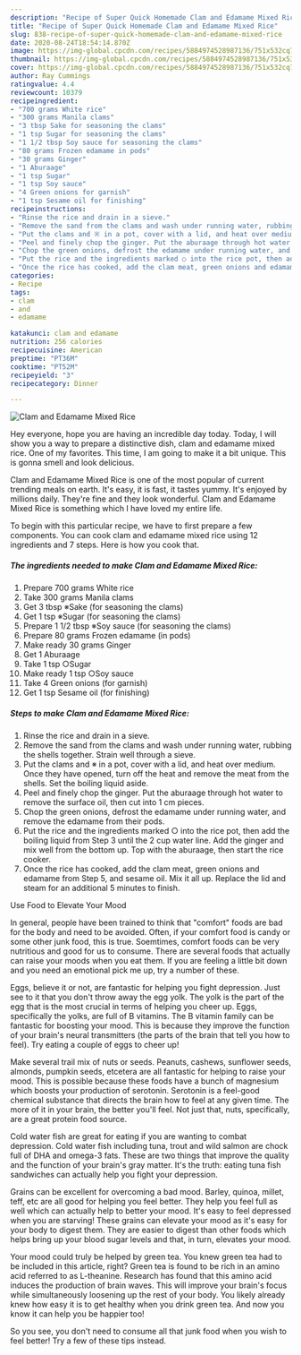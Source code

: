 ```yaml
---
description: "Recipe of Super Quick Homemade Clam and Edamame Mixed Rice"
title: "Recipe of Super Quick Homemade Clam and Edamame Mixed Rice"
slug: 838-recipe-of-super-quick-homemade-clam-and-edamame-mixed-rice
date: 2020-08-24T18:54:14.870Z
image: https://img-global.cpcdn.com/recipes/5884974528987136/751x532cq70/clam-and-edamame-mixed-rice-recipe-main-photo.jpg
thumbnail: https://img-global.cpcdn.com/recipes/5884974528987136/751x532cq70/clam-and-edamame-mixed-rice-recipe-main-photo.jpg
cover: https://img-global.cpcdn.com/recipes/5884974528987136/751x532cq70/clam-and-edamame-mixed-rice-recipe-main-photo.jpg
author: Ray Cummings
ratingvalue: 4.4
reviewcount: 10379
recipeingredient:
- "700 grams White rice"
- "300 grams Manila clams"
- "3 tbsp Sake for seasoning the clams"
- "1 tsp Sugar for seasoning the clams"
- "1 1/2 tbsp Soy sauce for seasoning the clams"
- "80 grams Frozen edamame in pods"
- "30 grams Ginger"
- "1 Aburaage"
- "1 tsp Sugar"
- "1 tsp Soy sauce"
- "4 Green onions for garnish"
- "1 tsp Sesame oil for finishing"
recipeinstructions:
- "Rinse the rice and drain in a sieve."
- "Remove the sand from the clams and wash under running water, rubbing the shells together. Strain well through a sieve."
- "Put the clams and ※ in a pot, cover with a lid, and heat over medium. Once they have opened, turn off the heat and remove the meat from the shells. Set the boiling liquid aside."
- "Peel and finely chop the ginger. Put the aburaage through hot water to remove the surface oil, then cut into 1 cm pieces."
- "Chop the green onions, defrost the edamame under running water, and remove the edamame from their pods."
- "Put the rice and the ingredients marked ○ into the rice pot, then add the boiling liquid from Step 3 until the 2 cup water line. Add the ginger and mix well from the bottom up. Top with the aburaage, then start the rice cooker."
- "Once the rice has cooked, add the clam meat, green onions and edamame from Step 5, and sesame oil. Mix it all up. Replace the lid and steam for an additional 5 minutes to finish."
categories:
- Recipe
tags:
- clam
- and
- edamame

katakunci: clam and edamame 
nutrition: 256 calories
recipecuisine: American
preptime: "PT36M"
cooktime: "PT52M"
recipeyield: "3"
recipecategory: Dinner

---
```



![Clam and Edamame Mixed Rice](https://img-global.cpcdn.com/recipes/5884974528987136/751x532cq70/clam-and-edamame-mixed-rice-recipe-main-photo.jpg)

Hey everyone, hope you are having an incredible day today. Today, I will show you a way to prepare a distinctive dish, clam and edamame mixed rice. One of my favorites. This time, I am going to make it a bit unique. This is gonna smell and look delicious.

Clam and Edamame Mixed Rice is one of the most popular of current trending meals on earth. It's easy, it is fast, it tastes yummy. It's enjoyed by millions daily. They're fine and they look wonderful. Clam and Edamame Mixed Rice is something which I have loved my entire life.




To begin with this particular recipe, we have to first prepare a few components. You can cook clam and edamame mixed rice using 12 ingredients and 7 steps. Here is how you cook that.

<!--inarticleads1-->

##### The ingredients needed to make Clam and Edamame Mixed Rice:

1. Prepare 700 grams White rice
1. Take 300 grams Manila clams
1. Get 3 tbsp ※Sake (for seasoning the clams)
1. Get 1 tsp ※Sugar (for seasoning the clams)
1. Prepare 1 1/2 tbsp ※Soy sauce (for seasoning the clams)
1. Prepare 80 grams Frozen edamame (in pods)
1. Make ready 30 grams Ginger
1. Get 1 Aburaage
1. Take 1 tsp ○Sugar
1. Make ready 1 tsp ○Soy sauce
1. Take 4 Green onions (for garnish)
1. Get 1 tsp Sesame oil (for finishing)




<!--inarticleads2-->

##### Steps to make Clam and Edamame Mixed Rice:

1. Rinse the rice and drain in a sieve.
1. Remove the sand from the clams and wash under running water, rubbing the shells together. Strain well through a sieve.
1. Put the clams and ※ in a pot, cover with a lid, and heat over medium. Once they have opened, turn off the heat and remove the meat from the shells. Set the boiling liquid aside.
1. Peel and finely chop the ginger. Put the aburaage through hot water to remove the surface oil, then cut into 1 cm pieces.
1. Chop the green onions, defrost the edamame under running water, and remove the edamame from their pods.
1. Put the rice and the ingredients marked ○ into the rice pot, then add the boiling liquid from Step 3 until the 2 cup water line. Add the ginger and mix well from the bottom up. Top with the aburaage, then start the rice cooker.
1. Once the rice has cooked, add the clam meat, green onions and edamame from Step 5, and sesame oil. Mix it all up. Replace the lid and steam for an additional 5 minutes to finish.




Use Food to Elevate Your Mood


In general, people have been trained to think that "comfort" foods are bad for the body and need to be avoided. Often, if your comfort food is candy or some other junk food, this is true. Soemtimes, comfort foods can be very nutritious and good for us to consume. There are several foods that actually can raise your moods when you eat them. If you are feeling a little bit down and you need an emotional pick me up, try a number of these.

Eggs, believe it or not, are fantastic for helping you fight depression. Just see to it that you don't throw away the egg yolk. The yolk is the part of the egg that is the most crucial in terms of helping you cheer up. Eggs, specifically the yolks, are full of B vitamins. The B vitamin family can be fantastic for boosting your mood. This is because they improve the function of your brain's neural transmitters (the parts of the brain that tell you how to feel). Try eating a couple of eggs to cheer up!

Make several trail mix of nuts or seeds. Peanuts, cashews, sunflower seeds, almonds, pumpkin seeds, etcetera are all fantastic for helping to raise your mood. This is possible because these foods have a bunch of magnesium which boosts your production of serotonin. Serotonin is a feel-good chemical substance that directs the brain how to feel at any given time. The more of it in your brain, the better you'll feel. Not just that, nuts, specifically, are a great protein food source.

Cold water fish are great for eating if you are wanting to combat depression. Cold water fish including tuna, trout and wild salmon are chock full of DHA and omega-3 fats. These are two things that improve the quality and the function of your brain's gray matter. It's the truth: eating tuna fish sandwiches can actually help you fight your depression. 

Grains can be excellent for overcoming a bad mood. Barley, quinoa, millet, teff, etc are all good for helping you feel better. They help you feel full as well which can actually help to better your mood. It's easy to feel depressed when you are starving! These grains can elevate your mood as it's easy for your body to digest them. They are easier to digest than other foods which helps bring up your blood sugar levels and that, in turn, elevates your mood.

Your mood could truly be helped by green tea. You knew green tea had to be included in this article, right? Green tea is found to be rich in an amino acid referred to as L-theanine. Research has found that this amino acid induces the production of brain waves. This will improve your brain's focus while simultaneously loosening up the rest of your body. You likely already knew how easy it is to get healthy when you drink green tea. And now you know it can help you be happier too!

So you see, you don't need to consume all that junk food when you wish to feel better! Try  a few  of  these  tips  instead.

